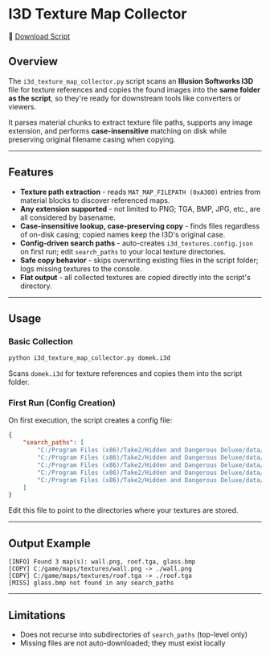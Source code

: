 # I3D Texture Map Collector

📂 [Download Script](../tools/i3d_texture_map_collector.py)

## Overview

The `i3d_texture_map_collector.py` script scans an **Illusion Softworks I3D** file for texture references and copies the found images into the **same folder as the script**, so they're ready for downstream tools like converters or viewers.

It parses material chunks to extract texture file paths, supports any image extension, and performs **case-insensitive** matching on disk while preserving original filename casing when copying.

---

## Features

-   **Texture path extraction** - reads `MAT_MAP_FILEPATH (0xA300)`
    entries from material blocks to discover referenced maps.
-   **Any extension supported** - not limited to PNG; TGA, BMP, JPG,
    etc., are all considered by basename.
-   **Case-insensitive lookup, case-preserving copy** - finds files
    regardless of on-disk casing; copied names keep the I3D's original
    case.
-   **Config-driven search paths** - auto-creates
    `i3d_textures.config.json` on first run; edit `search_paths` to your
    local texture directories.
-   **Safe copy behavior** - skips overwriting existing files in the
    script folder; logs missing textures to the console.
-   **Flat output** - all collected textures are copied directly into
    the script's directory.

---

## Usage

### Basic Collection

``` bash
python i3d_texture_map_collector.py domek.i3d
```

Scans `domek.i3d` for texture references and copies them into the script folder.

### First Run (Config Creation)

On first execution, the script creates a config file:

``` json
{
    "search_paths": [
        "C:/Program Files (x86)/Take2/Hidden and Dangerous Deluxe/data/maps/maps",
        "C:/Program Files (x86)/Take2/Hidden and Dangerous Deluxe/data/maps/maps/censored",
        "C:/Program Files (x86)/Take2/Hidden and Dangerous Deluxe/data/maps/maps/faces",
        "C:/Program Files (x86)/Take2/Hidden and Dangerous Deluxe/data/maps/maps/gamemenu",
        "C:/Program Files (x86)/Take2/Hidden and Dangerous Deluxe/data/maps/maps/menu"
    ]
}
```

Edit this file to point to the directories where your textures are stored.

---

## Output Example

``` text
[INFO] Found 3 map(s): wall.png, roof.tga, glass.bmp
[COPY] C:/game/maps/textures/wall.png -> ./wall.png
[COPY] C:/game/maps/textures/roof.tga -> ./roof.tga
[MISS] glass.bmp not found in any search_paths
```

---

## Limitations

-   Does not recurse into subdirectories of `search_paths` (top-level only)
-   Missing files are not auto-downloaded; they must exist locally



